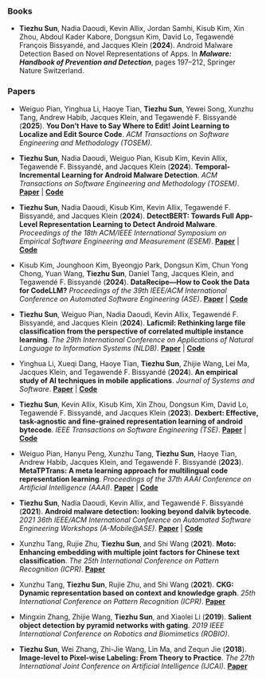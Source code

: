 ### Books

- **Tiezhu Sun**, Nadia Daoudi, Kevin Allix, Jordan Samhi, Kisub Kim, Xin Zhou, Abdoul Kader Kabore, Dongsun Kim, David Lo, Tegawendé François Bissyandé, and Jacques Klein (**2024**). Android Malware Detection Based on Novel Representations of Apps. In <strong>*Malware: Handbook of Prevention and Detection*</strong>, pages 197–212, Springer Nature Switzerland.

### Papers

- Weiguo Pian, Yinghua Li, Haoye Tian, **Tiezhu Sun**, Yewei Song, Xunzhu Tang, Andrew Habib, Jacques Klein, and Tegawendé F. Bissyandé (**2025**). **You Don’t Have to Say Where to Edit! Joint Learning to Localize and Edit Source Code**. *ACM Transactions on Software Engineering and Methodology (TOSEM)*.

- **Tiezhu Sun**, Nadia Daoudi, Weiguo Pian, Kisub Kim, Kevin Allix, Tegawendé F. Bissyandé, and Jacques Klein (**2024**). **Temporal-Incremental Learning for Android Malware Detection**. *ACM Transactions on Software Engineering and Methodology (TOSEM)*. [**Paper**](https://dl.acm.org/doi/pdf/10.1145/3702990) | [**Code**](https://github.com/Trustworthy-Software/TIML)

- **Tiezhu Sun**, Nadia Daoudi, Kisub Kim, Kevin Allix, Tegawendé F. Bissyandé, and Jacques Klein (**2024**). **DetectBERT: Towards Full App-Level Representation Learning to Detect Android Malware**. *Proceedings of the 18th ACM/IEEE International Symposium on Empirical Software Engineering and Measurement (ESEM)*. [**Paper**](https://dl.acm.org/doi/pdf/10.1145/3674805.3690745) | [**Code**](https://github.com/Trustworthy-Software/DetectBERT)

- Kisub Kim, Jounghoon Kim, Byeongjo Park, Dongsun Kim, Chun Yong Chong, Yuan Wang, **Tiezhu Sun**, Daniel Tang, Jacques Klein, and Tegawendé F. Bissyandé (**2024**). **DataRecipe—How to Cook the Data for CodeLLM?** *Proceedings of the 39th IEEE/ACM International Conference on Automated Software Engineering (ASE)*. [**Paper**](https://orbilu.uni.lu/bitstream/10993/62495/1/DataRecipe.pdf) | [**Code**](https://figshare.com/s/4c79642b98adc74f3234)

- **Tiezhu Sun**, Weiguo Pian, Nadia Daoudi, Kevin Allix, Tegawendé F. Bissyandé, and Jacques Klein (**2024**). **Laficmil: Rethinking large file classification from the perspective of correlated multiple instance learning**. *The 29th International Conference on Applications of Natural Language to Information Systems (NLDB)*. [**Paper**](https://arxiv.org/pdf/2308.01413) | [**Code**](https://github.com/Trustworthy-Software/LaFiCMIL)

- Yinghua Li, Xueqi Dang, Haoye Tian, **Tiezhu Sun**, Zhijie Wang, Lei Ma, Jacques Klein, and Tegawendé F. Bissyandé (**2024**). **An empirical study of AI techniques in mobile applications**. *Journal of Systems and Software*. [**Paper**](https://orbilu.uni.lu/bitstream/10993/62417/1/2024_JSS_AIApp.pdf) | [**Code**](https://zenodo.org/records/12205325)

- **Tiezhu Sun**, Kevin Allix, Kisub Kim, Xin Zhou, Dongsun Kim, David Lo, Tegawendé F. Bissyandé, and Jacques Klein (**2023**). **Dexbert: Effective, task-agnostic and fine-grained representation learning of android bytecode**. *IEEE Transactions on Software Engineering (TSE)*. [**Paper**](https://ieeexplore.ieee.org/iel7/32/10286436/10237047.pdf) | [**Code**](https://github.com/Trustworthy-Software/DexBERT)

- Weiguo Pian, Hanyu Peng, Xunzhu Tang, **Tiezhu Sun**, Haoye Tian, Andrew Habib, Jacques Klein, and Tegawendé F. Bissyandé (**2023**). **MetaTPTrans: A meta learning approach for multilingual code representation learning**. *Proceedings of the 37th AAAI Conference on Artificial Intelligence (AAAI)*. [**Paper**](https://ojs.aaai.org/index.php/AAAI/article/download/25654/25426) | [**Code**](https://github.com/weiguoPian/MetaTPTrans)

- **Tiezhu Sun**, Nadia Daoudi, Kevin Allix, and Tegawendé F. Bissyandé (**2021**). **Android malware detection: looking beyond dalvik bytecode**. *2021 36th IEEE/ACM International Conference on Automated Software Engineering Workshops (A-Mobile@ASE)*. [**Paper**](https://orbilu.uni.lu/bitstream/10993/48892/1/2021200114.pdf) | [**Code**](https://github.com/Trustworthy-Software/Looking-beyond-Dalvik-Bytecode)

- Xunzhu Tang, Rujie Zhu, **Tiezhu Sun**, and Shi Wang (**2021**). **Moto: Enhancing embedding with multiple joint factors for Chinese text classification**. *The 25th International Conference on Pattern Recognition (ICPR)*. [**Paper**](https://arxiv.org/pdf/2212.08105)

- Xunzhu Tang, **Tiezhu Sun**, Rujie Zhu, and Shi Wang (**2021**). **CKG: Dynamic representation based on context and knowledge graph**. *25th International Conference on Pattern Recognition (ICPR)*. [**Paper**](https://arxiv.org/pdf/2212.04909)

- Mingxin Zhang, Zhijie Wang, **Tiezhu Sun**, and Xiaolei Li (**2019**). **Salient object detection by pyramid networks with gating**. *2019 IEEE International Conference on Robotics and Biomimetics (ROBIO)*.

- **Tiezhu Sun**, Wei Zhang, Zhi-Jie Wang, Lin Ma, and Zequn Jie (**2018**). **Image-level to Pixel-wise Labeling: From Theory to Practice**. *The 27th International Joint Conference on Artificial Intelligence (IJCAI)*. [**Paper**](https://forestlinma.com/welcome_files/Tiezhu_Sun_Image-leve_to_Pixel-wise_Labeling_via_IJCAI_2018.pdf)
